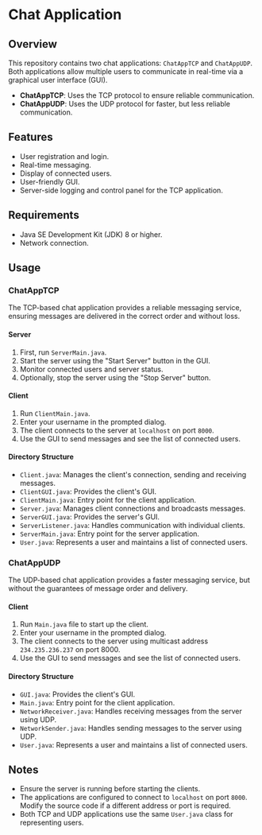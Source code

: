 # Chat Application

## Overview

This repository contains two chat applications: `ChatAppTCP` and `ChatAppUDP`. Both applications allow multiple users to communicate in real-time via a graphical user interface (GUI). 

- **ChatAppTCP**: Uses the TCP protocol to ensure reliable communication.
- **ChatAppUDP**: Uses the UDP protocol for faster, but less reliable communication.

## Features

- User registration and login.
- Real-time messaging.
- Display of connected users.
- User-friendly GUI.
- Server-side logging and control panel for the TCP application.

## Requirements

- Java SE Development Kit (JDK) 8 or higher.
- Network connection.

## Usage

### ChatAppTCP

The TCP-based chat application provides a reliable messaging service, ensuring messages are delivered in the correct order and without loss.

#### Server

1. First, run `ServerMain.java`.
2. Start the server using the "Start Server" button in the GUI.
3. Monitor connected users and server status.
4. Optionally, stop the server using the "Stop Server" button.

#### Client

1. Run `ClientMain.java`.
2. Enter your username in the prompted dialog.
3. The client connects to the server at `localhost` on port `8000`.
4. Use the GUI to send messages and see the list of connected users.

#### Directory Structure

- `Client.java`: Manages the client's connection, sending and receiving messages.
- `ClientGUI.java`: Provides the client's GUI.
- `ClientMain.java`: Entry point for the client application.
- `Server.java`: Manages client connections and broadcasts messages.
- `ServerGUI.java`: Provides the server's GUI.
- `ServerListener.java`: Handles communication with individual clients.
- `ServerMain.java`: Entry point for the server application.
- `User.java`: Represents a user and maintains a list of connected users.

### ChatAppUDP

The UDP-based chat application provides a faster messaging service, but without the guarantees of message order and delivery.

#### Client

1. Run `Main.java` file to start up the client.
2. Enter your username in the prompted dialog.
3. The client connects to the server using multicast address `234.235.236.237` on port 8000.
4. Use the GUI to send messages and see the list of connected users.

#### Directory Structure

- `GUI.java`: Provides the client's GUI.
- `Main.java`: Entry point for the client application.
- `NetworkReceiver.java`: Handles receiving messages from the server using UDP.
- `NetworkSender.java`: Handles sending messages to the server using UDP.
- `User.java`: Represents a user and maintains a list of connected users.

## Notes

- Ensure the server is running before starting the clients.
- The applications are configured to connect to `localhost` on port `8000`. Modify the source code if a different address or port is required.
- Both TCP and UDP applications use the same `User.java` class for representing users.

